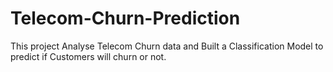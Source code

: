 # Telecom-Churn-Prediction
This project Analyse Telecom Churn data and Built a Classification Model to predict if Customers will churn or not.

